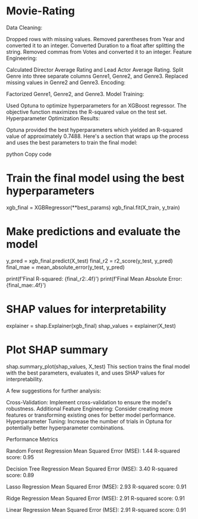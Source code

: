 # Movie-Rating

Data Cleaning:

Dropped rows with missing values.
Removed parentheses from Year and converted it to an integer.
Converted Duration to a float after splitting the string.
Removed commas from Votes and converted it to an integer.
Feature Engineering:

Calculated Director Average Rating and Lead Actor Average Rating.
Split Genre into three separate columns Genre1, Genre2, and Genre3.
Replaced missing values in Genre2 and Genre3.
Encoding:

Factorized Genre1, Genre2, and Genre3.
Model Training:

Used Optuna to optimize hyperparameters for an XGBoost regressor.
The objective function maximizes the R-squared value on the test set.
Hyperparameter Optimization Results:

Optuna provided the best hyperparameters which yielded an R-squared value of approximately 0.7488.
Here's a section that wraps up the process and uses the best parameters to train the final model:

python
Copy code
# Train the final model using the best hyperparameters
xgb_final = XGBRegressor(**best_params)
xgb_final.fit(X_train, y_train)

# Make predictions and evaluate the model
y_pred = xgb_final.predict(X_test)
final_r2 = r2_score(y_test, y_pred)
final_mae = mean_absolute_error(y_test, y_pred)

print(f'Final R-squared: {final_r2:.4f}')
print(f'Final Mean Absolute Error: {final_mae:.4f}')

# SHAP values for interpretability
explainer = shap.Explainer(xgb_final)
shap_values = explainer(X_test)

# Plot SHAP summary
shap.summary_plot(shap_values, X_test)
This section trains the final model with the best parameters, evaluates it, and uses SHAP values for interpretability.

A few suggestions for further analysis:

Cross-Validation:
Implement cross-validation to ensure the model's robustness.
Additional Feature Engineering:
Consider creating more features or transforming existing ones for better model performance.
Hyperparameter Tuning:
Increase the number of trials in Optuna for potentially better hyperparameter combinations.

Performance Metrics

Random Forest Regression
Mean Squared Error (MSE): 1.44
R-squared score: 0.95

Decision Tree Regression
Mean Squared Error (MSE): 3.40
R-squared score: 0.89

Lasso Regression
Mean Squared Error (MSE): 2.93
R-squared score: 0.91

Ridge Regression
Mean Squared Error (MSE): 2.91
R-squared score: 0.91

Linear Regression
Mean Squared Error (MSE): 2.91
R-squared score: 0.91

